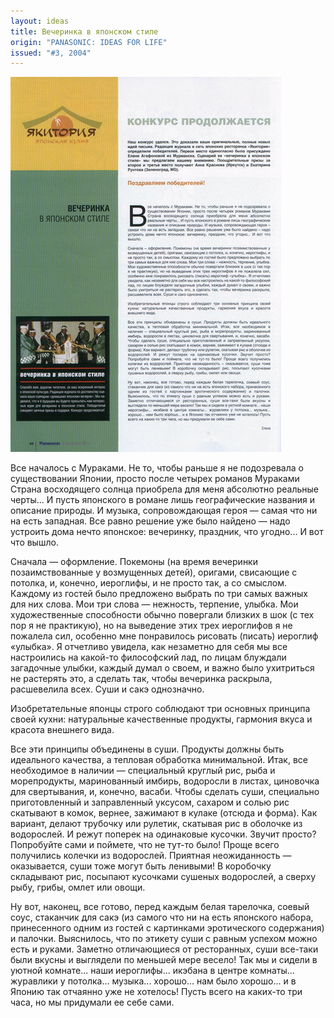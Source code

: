 ```yaml
---
layout: ideas
title: Вечеринка в японском стиле
origin: "PANASONIC: IDEAS FOR LIFE"
issued: "#3, 2004"
---
```

![](/assets/img/papers/haiku/52.jpg)

Все началось с Мураками. Не то, чтобы раньше я не подозревала о существовании Японии, просто после четырех романов Мураками Страна восходящего солнца приобрела для меня абсолютно реальные черты... И пусть японского в романе лишь географические названия и описание природы. И музыка, сопровождающая героя — самая что ни на есть западная. Все равно решение уже было найдено — надо устроить дома нечто японское: вечеринку, праздник, что угодно... И вот что вышло. 

Сначала — оформление. Покемоны (на время вечеринки позаимствованные у возмущенных детей), оригами, свисающие с потолка, и, конечно, иероглифы, и не просто так, а со смыслом. Каждому из гостей было предложено выбрать по три самых важных для них слова. Мои три слова — нежность, терпение, улыбка. Мои художественные способности обычно повергали близких в шок (с тех пор я не практикую), но на выведение этих трех иероглифов я не пожалела сил, особенно мне понравилось рисовать (писать) иероглиф «улыбка». Я отчетливо увидела, как незаметно для себя мы все настроились на какой-то философский лад, по лицам блуждали загадочные улыбки, каждый думал о своем, и важно было ухитриться не растерять это, а сделать так, чтобы вечеринка раскрыла, расшевелила всех. Суши и сакэ однозначно. 

Изобретательные японцы строго соблюдают три основных принципа своей кухни: натуральные качественные продукты, гармония вкуса и красота внешнего вида. 

Все эти принципы объединены в суши. Продукты должны быть идеального качества, а тепловая обработка минимальной. Итак, все необходимое в наличии — специальный круглый рис, рыба и морепродукты, маринованный имбирь, водоросли в листах, циновочка для свертывания, и, конечно, васаби. Чтобы сделать суши, специально приготовленный и заправленный уксусом, сахаром и солью рис скатывают в комок, вернее, зажимают в кулаке (отсюда и форма). Как вариант, делают трубочку или рулетик, скатывая рис в оболочке из водорослей. И режут поперек на одинаковые кусочки. Звучит просто? Попробуйте сами и поймете, что не тут-то было! Проще всего получились колечки из водорослей. Приятная неожиданность — оказывается, суши тоже могут быть ленивыми! В коробочку складывают рис, посыпают кусочками сушеных водорослей, а сверху рыбу, грибы, омлет или овощи. 

Ну вот, наконец, все готово, перед каждым белая тарелочка, соевый соус, стаканчик для сакэ (из самого что ни на есть японского набора, принесенного одним из гостей с картинками эротического содержания) и палочки. Выяснилось, что по этикету суши с равным успехом можно есть и руками. Заметно отличающиеся от ресторанных, суши все-таки были вкусны и выглядели по меньшей мере весело! Так мы и сидели в уютной комнате... наши иероглифы... икэбана в центре комнаты... журавлики у потолка... музыка... хорошо... нам было хорошо... и в Японию так отчаянно уже не хотелось! Пусть всего на каких-то три часа, но мы придумали ее себе сами. 
